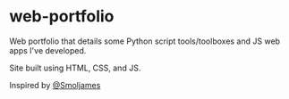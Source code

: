 # web-portfolio
 Web portfolio that details some Python script tools/toolboxes and JS web apps I've developed.

 Site built using HTML, CSS, and JS.

 Inspired by [@Smoljames](https://www.youtube.com/watch?v=aLb_fMGZQXI)
